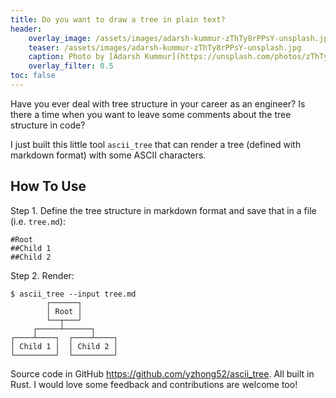 ```yaml
---
title: Do you want to draw a tree in plain text?
header:
    overlay_image: /assets/images/adarsh-kummur-zThTy8rPPsY-unsplash.jpg
    teaser: /assets/images/adarsh-kummur-zThTy8rPPsY-unsplash.jpg
    caption: Photo by [Adarsh Kummur](https://unsplash.com/photos/zThTy8rPPsY) on [Unsplash](https://unsplash.com/)
    overlay_filter: 0.5
toc: false
---
```


Have you ever deal with tree structure in your career as an engineer? Is there a time when you want to leave some comments about the tree structure in code? 

I just built this little tool `ascii_tree` that can render a tree (defined with markdown format) with some ASCII characters.

## How To Use

Step 1. Define the tree structure in markdown format and save that in a file (i.e. `tree.md`):

```
#Root
##Child 1
##Child 2
```

Step 2. Render:

```
$ ascii_tree --input tree.md
        ┌──────┐        
        │ Root │        
        └──┬───┘        
     ┌─────┴──────┐     
┌────┴────┐  ┌────┴────┐
│ Child 1 │  │ Child 2 │
└─────────┘  └─────────┘
```

Source code in GitHub <https://github.com/yzhong52/ascii_tree>. All built in Rust. I would love some feedback and contributions are welcome too!

